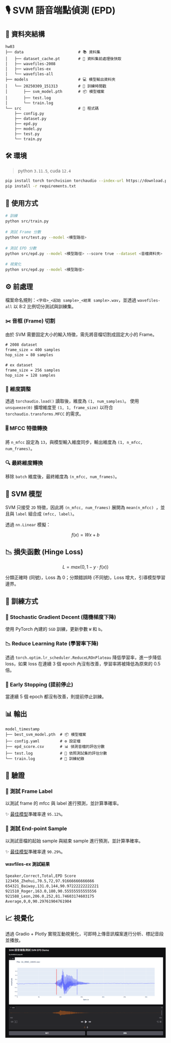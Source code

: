 # 🎙️ SVM 語音端點偵測 (EPD)

## 📁 資料夾結構
```
hw03
├── data                        # 📚 資料集
│   ├── dataset_cache.pt        # 🚀 資料集前處理後快取
│   ├── wavefiles-2008
│   ├── wavefiles-ex
│   └── wavefiles-all
├── models                      # 💻 模型輸出資料夾
│   └── 20250309_151313         # 📅 訓練時間戳
│       ├── svm_model.pth       # 📦 模型檔案
│       ├── test.log
│       └── train.log
└── src                         # 🧩 程式碼
    ├── config.py
    ├── dataset.py
    ├── epd.py
    ├── model.py
    ├── test.py
    └── train.py
```

## 🛠️ 環境

> python `3.11.5`, cuda `12.4`
```bash
pip install torch torchvision torchaudio --index-url https://download.pytorch.org/whl/cu124
pip install -r requirements.txt
```

## 🧷 使用方式

```bash
# 訓練
python src/train.py

# 測試 Frame 分數
python src/test.py --model <模型路徑>

# 測試 EPD 分數
python src/epd.py --model <模型路徑> --score true --dataset <音檔資料夾>

# 視覺化
python src/epd.py --model <模型路徑>
```

## ⚙️ 前處理

檔案命名規則：`<字母>_<起始 sample>_<結束 sample>.wav`，並透過 `wavefiles-all` 以 8:2 比例切分測試與訓練集。

### ✂️ 音框 (Frame) 切割
由於 SVM 需要固定大小的輸入特徵，需先將音檔切割成固定大小的 Frame。

```
# 2008 dataset
frame_size = 400 samples
hop_size = 80 samples

# ex dataset
frame_size = 256 samples
hop_size = 128 samples
```

### 📐 維度調整
透過 `torchaudio.load()` 讀取後，維度為 `(1, num_samples)`。
使用 `unsqueeze(0)` 擴增維度至 `(1, 1, frame_size)` 以符合 `torchaudio.transforms.MFCC` 的需求。

### 🎚️ MFCC 特徵轉換
將 `n_mfcc` 設定為 `13`，與模型輸入維度同步，輸出維度為 `(1, n_mfcc, num_frames)`。

### 🔍 最終維度轉換
移除 `batch` 維度後，最終維度為 `(n_mfcc, num_frames)`。

## 🧠 SVM 模型

SVM 只接受 `2D` 特徵，因此將 `(n_mfcc, num_frames)` 展開為 `mean(n_mfcc) `，並且與 `label` 組合成 `(mfcc, label)`。

透過 `nn.Linear` 模擬：

$$
f(x) = Wx + b
$$

## 📉 損失函數 (Hinge Loss)

$$
L = max(0, 1−y⋅f(x))
$$

分類正確時 (同號)，Loss 為 0；分類錯誤時 (不同號)，Loss 增大，引導模型學習邊界。

## 🚀 訓練方式

### 🎲 Stochastic Gradient Decent (隨機梯度下降)
使用 PyTorch 內建的 `SGD` 訓練，更新參數 `W` 和 `b`。

### 📉 Reduce Learning Rate (學習率下降)
透過 `torch.optim.lr_scheduler.ReduceLROnPlateau` 降低學習率，進一步降低 loss，如果 loss 在連續 3 個 epoch 內沒有改善，學習率將被降低為原來的 0.5 倍。

### 🚧 Early Stopping (提前停止)
當連續 5 個 epoch 都沒有改善，則提前停止訓練。

## 📊 輸出
```
model_timestamp
├── best_svm_model.pth  # 📦 模型檔案
├── config.yaml         # ⚙️ 設定檔
├── epd_score.csv       # 📊 偵測音檔的評估分數
├── test.log            # 📝 依照測試集的評估分數
└── train.log           # 📝 訓練紀錄
```

## 🎯 驗證

### 🎵 測試 Frame Label
以測試 frame 的 mfcc 與 label 進行預測，並計算準確率。

✨ [最佳模型](./models/best_model_ex/test.log)準確率達 `95.12%`。

### 🎼 測試 End-point Sample
以測試音檔的起始 sample 與結束 sample 進行預測，並計算準確率。

✨ [最佳模型](./models/best_model_ex/epd_score.csv)準確率達 `90.29%`。

#### wavfiles-ex 測試結果
```csv
Speaker,Correct,Total,EPD Score
123456_Zhehui,70.5,72,97.91666666666666
654321_Baiway,131.0,144,90.97222222222221
921510_Roger,163.0,180,90.55555555555556
921588_Leon,206.0,252,81.74603174603175
Average,0,0,90.29761904761904
```

## 📈 視覺化
透過 Gradio + Plotly 實現互動視覺化，可即時上傳音訊檔案進行分析、標記音段並播放。

![視覺化展示](./asset/image1.png)
